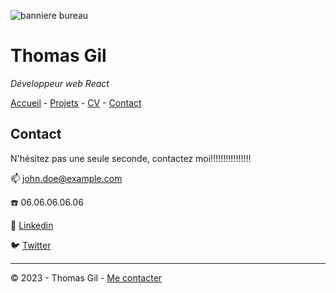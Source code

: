 ![banniere bureau](https://www.studyrama.com/sites/default/files/inline-images/migrate/35/22985.jpg)

# Thomas Gil
*Développeur web React*

[Accueil](README.md) - [Projets](projets.md) - [CV](CV.md) - [Contact]()

## Contact

N'hésitez pas une seule seconde, contactez moi!!!!!!!!!!!!!!!!

:mailbox: john.doe@example.com

:phone: 06.06.06.06.06

:necktie: [Linkedin]()

:bird: [Twitter]()

---

© 2023 - Thomas Gil - [Me contacter]()
